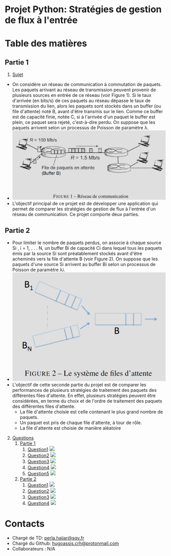 
# Projet Python: Stratégies de gestion de flux à l'entrée 

# Table des matières
  ## Partie 1
1. [Sujet](#sujet)
  - On considère un réseau de communication à commutation de paquets. Les paquets arrivant au réseau de transmission peuvent provenir de plusieurs sources en entrée de ce réseau (voir Figure 1). Si le taux d'arrivée (en bits/s) de ces paquets au réseau dépasse le taux de transmission du lien, alors les paquets sont stockés dans un buffer (ou file d'attente) noté B, avant d'être transmis sur le lien. Comme ce buffer est de capacité finie, notée C, si à l'arrivée d'un paquet le buffer est plein, ce paquet sera rejeté, c'est-à-dire perdu. On suppose que les paquets arrivent selon un processus de Poisson de paramètre λ.
  - ![Figure1](embed/Figure%201.png)
  - L'objectif principal de ce projet est de développer une application qui permet de comparer les stratégies de gestion de flux à l'entrée d'un réseau de communication. Ce projet comporte deux parties.
  ## Partie 2
  - Pour limiter le nombre de paquets perdus, on associe à chaque source Si , i = 1, . . . N, un buffer Bi de capacité Ci dans lequel tous les paquets émis par la source Si sont préalablement stockés avant d'être acheminés vers la file d'attente B (voir Figure 2). On suppose que les paquets d'une source Si arrivent au buffer Bi selon un processus de Poisson de paramètre λi.
  - ![Figure2](embed/Figure%202.png)
  - L'objectif de cette seconde partie du projet est de comparer les performances de plusieurs stratégies de traitement des paquets des différentes files d'attente. En effet, plusieurs stratégies peuvent être considérées, en terme du choix et de l'ordre de traitement des paquets des différentes files d'attente.
    - La file d'attente choisie est celle contenant le plus grand nombre de paquets.
    - Un paquet est pris de chaque file d'attente, à tour de rôle.
    - La file d'attente est choisie de manière aléatoire
2. [Questions](#questions)
    1. [Partie 1](#P1)
        1. [Question1](#Q1P1) ![](https://img.shields.io/badge/Status-completed-green)
        2. [Question2](#Q2P1) ![](https://img.shields.io/badge/Status-completed-green)
        3. [Question3](#Q3P1) ![](https://img.shields.io/badge/Status-completed-green)
        4. [Question4](#Q4P1) ![](https://img.shields.io/badge/Status-completed-red)
        5. [Question5](#Q5P1) ![](https://img.shields.io/badge/Status-completed-red)
    2. [Partie 2](#P2)
        1. [Question1](#Q1P2) ![](https://img.shields.io/badge/Status-completed-red)
        2. [Question2](#Q2P2) ![](https://img.shields.io/badge/Status-completed-red)
        3. [Question3](#Q3P2) ![](https://img.shields.io/badge/Status-completed-red)
        4. [Question4](#Q4P2) ![](https://img.shields.io/badge/Status-completed-red)

# Contacts
  - Chargé de TD: perla.hajjar@sqy.fr
  - Chargé du Github: hugoassis.crh@protonmail.com
  - Collaborateurs : N/A
